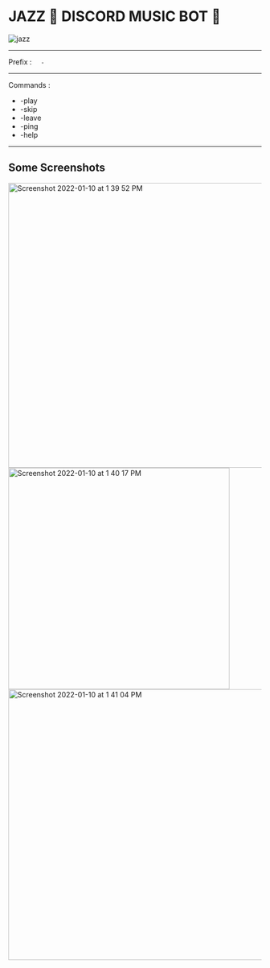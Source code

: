 # JAZZ 🎷 DISCORD MUSIC BOT 🤖


![jazz](https://user-images.githubusercontent.com/76155456/148735484-f0d68c81-4388-4c51-ba7a-95c5f3739f13.png)

***

Prefix : `   -   `

 ***

Commands :
- -play
- -skip
- -leave
- -ping
- -help

***

## Some Screenshots

<img width="566" alt="Screenshot 2022-01-10 at 1 39 52 PM" src="https://user-images.githubusercontent.com/76155456/148735377-6168d470-8983-43de-8068-64256b9b48fa.png">

<img width="440" alt="Screenshot 2022-01-10 at 1 40 17 PM" src="https://user-images.githubusercontent.com/76155456/148735387-e7d4112c-0c11-471d-b862-50883e85ab0e.png">

<img width="538" alt="Screenshot 2022-01-10 at 1 41 04 PM" src="https://user-images.githubusercontent.com/76155456/148735389-9077c545-3064-4b18-bd85-bc6206070937.png">
